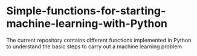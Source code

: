 # Simple-functions-for-starting-machine-learning-with-Python
The current repository contains different functions implemented in Python to understand the basic steps to carry out a machine learning problem

